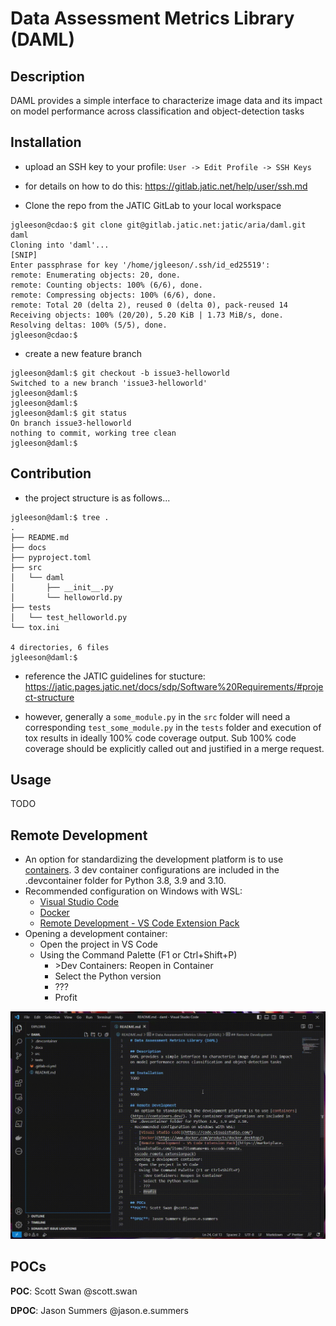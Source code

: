 # Data Assessment Metrics Library (DAML)

## Description
DAML provides a simple interface to characterize image data and its impact on model performance across classification and object-detection tasks

## Installation
- upload an SSH key to your profile:
`User -> Edit Profile -> SSH Keys`

- for details on how to do this: https://gitlab.jatic.net/help/user/ssh.md

- Clone the repo from the JATIC GitLab to your local workspace
```
jgleeson@cdao:$ git clone git@gitlab.jatic.net:jatic/aria/daml.git daml
Cloning into 'daml'...
[SNIP]
Enter passphrase for key '/home/jgleeson/.ssh/id_ed25519':
remote: Enumerating objects: 20, done.
remote: Counting objects: 100% (6/6), done.
remote: Compressing objects: 100% (6/6), done.
remote: Total 20 (delta 2), reused 0 (delta 0), pack-reused 14
Receiving objects: 100% (20/20), 5.20 KiB | 1.73 MiB/s, done.
Resolving deltas: 100% (5/5), done.
jgleeson@cdao:$
```

- create a new feature branch
```
jgleeson@daml:$ git checkout -b issue3-helloworld
Switched to a new branch 'issue3-helloworld'
jgleeson@daml:$
jgleeson@daml:$
jgleeson@daml:$ git status
On branch issue3-helloworld
nothing to commit, working tree clean
jgleeson@daml:$
```

## Contribution
- the project structure is as follows...
```
jgleeson@daml:$ tree .
.
├── README.md
├── docs
├── pyproject.toml
├── src
│   └── daml
│       ├── __init__.py
│       └── helloworld.py
├── tests
│   └── test_helloworld.py
└── tox.ini

4 directories, 6 files
jgleeson@daml:$
```
- reference the JATIC guidelines for stucture: https://jatic.pages.jatic.net/docs/sdp/Software%20Requirements/#project-structure

- however, generally a `some_module.py` in the `src` folder will need a corresponding `test_some_module.py` in the `tests` folder and execution of tox results in ideally 100% code coverage output. Sub 100% code coverage should be explicitly called out and justified in a merge request.

## Usage
TODO

## Remote Development
- An option for standardizing the development platform is to use [containers](https://containers.dev/). 3 dev container configurations are included in the .devcontainer folder for Python 3.8, 3.9 and 3.10.
- Recommended configuration on Windows with WSL:
  - [Visual Studio Code](https://code.visualstudio.com/)
  - [Docker](https://www.docker.com/products/docker-desktop/)
  - [Remote Development - VS Code Extension Pack](https://marketplace.visualstudio.com/items?itemName=ms-vscode-remote.vscode-remote-extensionpack)
- Opening a development container:
  - Open the project in VS Code
  - Using the Command Palette (F1 or Ctrl+Shift+P)
    - \>Dev Containers: Reopen in Container
    - Select the Python version
    - ???
    - Profit

![](.devcontainer/howto.gif)

## POCs
**POC**: Scott Swan @scott.swan

**DPOC**: Jason Summers @jason.e.summers
